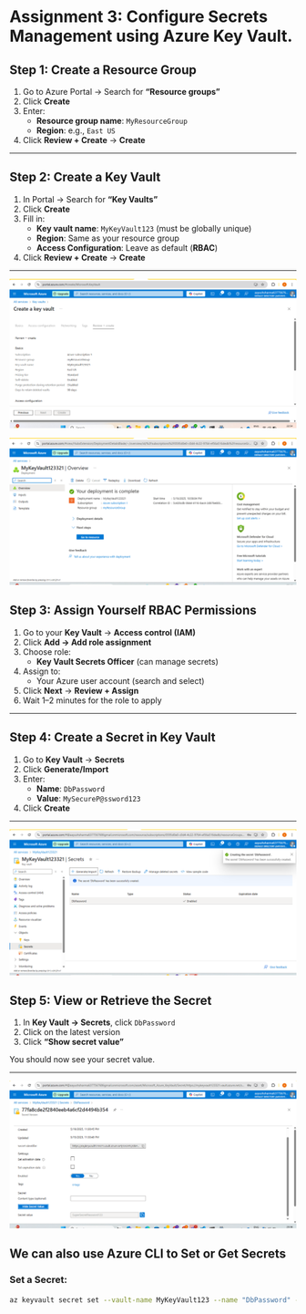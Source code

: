  #  Assignment 3: Configure Secrets Management using Azure Key Vault.


##  Step 1: Create a Resource Group

1. Go to Azure Portal → Search for **“Resource groups”**
2. Click  **Create**
3. Enter:
   - **Resource group name**: `MyResourceGroup`
   - **Region**: e.g., `East US`
4. Click **Review + Create** → **Create**

---

## Step 2: Create a Key Vault

1. In Portal → Search for **“Key Vaults”**
2. Click **Create**
3. Fill in:
   - **Key vault name**: `MyKeyVault123` (must be globally unique)
   - **Region**: Same as your resource group
   - **Access Configuration**: Leave as default (**RBAC**) 
4. Click **Review + Create** → **Create**

---
![alt text](../Assignment-3/keyVault.png)

![alt text](../Assignment-3/keyVault2.png)


## Step 3: Assign Yourself RBAC Permissions

1. Go to your **Key Vault** → **Access control (IAM)**
2. Click **Add → Add role assignment**
3. Choose role:
   - **Key Vault Secrets Officer** (can manage secrets)
4. Assign to:
   - Your Azure user account (search and select)
5. Click **Next** → **Review + Assign**
6. Wait 1–2 minutes for the role to apply

---

## Step 4: Create a Secret in Key Vault

1. Go to **Key Vault** → **Secrets**
2. Click **Generate/Import**
3. Enter:
   - **Name**: `DbPassword`
   - **Value**: `MySecureP@ssword123`
4. Click **Create**

---
![alt text](../Assignment-3/createdSecret.png)


## Step 5: View or Retrieve the Secret

1. In **Key Vault → Secrets**, click `DbPassword`
2. Click on the latest version
3. Click **“Show secret value”**

You should now see your secret value.

---
![alt text](../Assignment-3/showSecretValue.png)


## We can also use Azure CLI to Set or Get Secrets

### Set a Secret:
```bash
az keyvault secret set --vault-name MyKeyVault123 --name "DbPassword" --value "MySecureP@ssword123"
